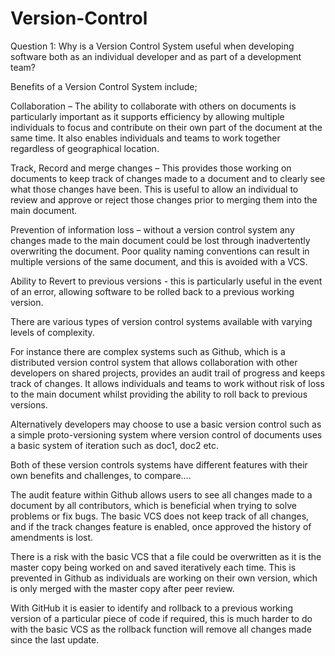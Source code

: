 # Version-Control
Question 1: Why is a Version Control System useful when developing software both as an individual  developer and as part of a development team? 

Benefits of a Version Control System include;  

Collaboration – The ability to collaborate with others on documents is particularly important as it supports efficiency by allowing multiple individuals to focus and contribute on their own	 part of the document at the same time. It also enables individuals and teams to work together regardless of geographical location.

Track, Record and merge changes – This provides those working on documents to keep track of changes made to a document and to clearly see what those changes have been. This is useful to allow an individual to review and approve or reject those changes prior to merging them into the main document. 

Prevention of information loss – without a version control system any changes made to the main document could be lost through inadvertently overwriting the document. Poor quality naming conventions can result in multiple versions of the same document, and this is avoided with a VCS.  

Ability to Revert to previous versions - this is particularly useful in the event of an error, allowing software to be rolled back to a previous working version. 

 

There are various types of version control systems available with varying levels of complexity. 

For instance there are complex systems such as Github, which is a distributed version control system that allows collaboration with other developers on shared projects, provides an audit trail of progress and keeps track of changes. It allows individuals and teams to work without risk of loss to the main document whilst providing the ability to roll back to previous versions. 

Alternatively developers may choose to use a basic version control such as a simple proto-versioning system where version control of documents uses a basic system of iteration such as doc1, doc2 etc.  

Both of these version controls systems have different features with their own benefits and challenges, to compare…. 

The audit feature within Github allows users to see all changes made to a document by all contributors, which is beneficial when trying to solve problems or fix bugs. The basic VCS does not keep track of all changes, and if the track changes feature is enabled, once approved the history of amendments is lost. 

There is a risk with the basic VCS that a file could be overwritten as it is the master copy being worked on and saved iteratively each time. This is prevented in Github as individuals are working on their own version, which is only merged with the master copy after peer review. 

With GitHub it is easier to identify and rollback to a previous working version of a particular piece of code if required, this is much harder to do with the basic VCS as the rollback function will remove all changes made since the last update.  
